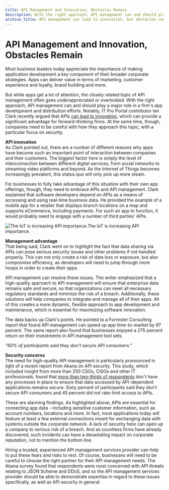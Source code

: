 ```yaml
---
title: API Management and Innovation, Obstacles Remain
description: With the right approach, API management can and should play a major role in a firm's mobile app development and distribution efforts.
archive_title: API management can lead to innovation, but obstacles remain
---
```


# API Management and Innovation, Obstacles Remain

Most business leaders today appreciate the importance of making application development a key component of their broader corporate strategies. Apps can deliver value in terms of marketing, customer experience and loyalty, brand building and more. 

But while apps get a lot of attention, the closely related topic of API management often goes underappreciated or overlooked. With the right approach, API management can and should play a major role in a firm's app development and distribution efforts. Notably, IT Pro Portal contributor Ian Clark recently argued that APIs [can lead to innovation](http://www.itproportal.com/2015/08/20/apis-best-kept-secret-innovation-application-economy/), which can provide a significant advantage for forward-thinking firms. At the same time, though, companies need to be careful with how they approach this topic, with a particular focus on security.

**API innovation**  
As Clark pointed out, there are a number of different reasons why apps have become such an important point of interaction between companies and their customers. The biggest factor here is simply the level of interconnection between different digital services, from social networks to streaming video platforms and beyond. As the Internet of Things becomes increasingly prevalent, this status quo will only pick up more steam.

For businesses to fully take advantage of this situation with their own app offerings, though, they need to embrace APIs and API management. Clark explained that software developers depend on APIs as a means of accessing and using real-time business data. He provided the example of a mobile app for a retailer that displays branch locations on a map and supports eCommerce, including payments. For such an app to function, it would probably need to engage with a number of third parties' APIs.

![The IoT is increasing API importance. ](http://media.syrinx.com/media/06320ed4-4f81-4d18-8d4f-45d509c0f959/img/3340/14106616.jpg)The IoT is increasing API importance.

**Management advantage**  
That being said, Clark went on to highlight the fact that data sharing via APIs can pose serious security issues and other problems if not handled properly. This can not only create a risk of data loss or exposure, but also compromise efficiency, as developers will need to jump through more hoops in order to create their apps. 

API management can resolve these issues. The writer emphasized that a high-quality approach to API management will ensure that enterprise data remains safe and secure, so that organizations can meet all necessary regulatory standards and minimize the risk of a breach. Additionally, these solutions will help companies to integrate and manage all of their apps. All of this creates a more dynamic, flexible approach to app development and maintenance, which is essential for maximizing software innovation. 

The data backs up Clark's points. He pointed to a Forrester Consulting report that found API management can speed up app time-to-market by 97 percent. The same report also found that businesses enjoyed a 275 percent return on their investments in API management tool​ sets.

_"60% of participants said they don't secure API consumers."_

**Security concerns**  
The need for high-quality API management is particularly pronounced in light of a recent report from Akana on API security. This study, which included insight from more than 250 CSOs, CISOs and other IT professionals, found that [more than two-thirds of respondents](http://resource.akana.com/search/Global+State+of+API+Security+Survey+2015) don't have any processes in place to ensure that data accessed by API-dependent applications remains secure. Sixty percent of participants said they don't secure API consumers and 45 percent did not rate-limit access to APIs. 

These are alarming findings. As highlighted above, APIs are essential for connecting app data - including sensitive customer information, such as account numbers, locations and more. In fact, most applications today will feature at least a few external connections meant for exchanging data with systems outside the corporate network. A lack of security here can open up a company to serious risk of a breach. And as countless firms have already discovered, such incidents can have a devastating impact on corporate reputation, not to mention the bottom line.

Hiring a trusted, experienced API management services provider can help to put these fears and risks to rest. Of course, businesses will need to be careful to choose the right partner for their API management needs. The Akana survey found that respondents were most concerned with API threats relating to JSON Scheme and DDoS, and so the API management services provider should be able to demonstrate expertise in regard to these issues specifically, as well as API security in general.
